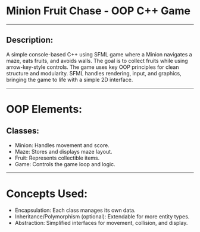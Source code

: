 # Minion Fruit Chase - OOP C++ Game
---
## Description:
A simple console-based C++ using SFML game where a Minion navigates a maze, eats fruits, and avoids walls. The goal is to collect fruits while using arrow-key-style controls. The game uses key OOP principles for clean structure and modularity. SFML handles rendering, input, and graphics, bringing the game to life with a simple 2D interface.

---

# OOP Elements:
## Classes:
- Minion: Handles movement and score.
- Maze: Stores and displays maze layout.
- Fruit: Represents collectible items.
- Game: Controls the game loop and logic.

---

# Concepts Used:
- Encapsulation: Each class manages its own data.
- Inheritance/Polymorphism (optional): Extendable for more entity types.
- Abstraction: Simplified interfaces for movement, collision, and display.
